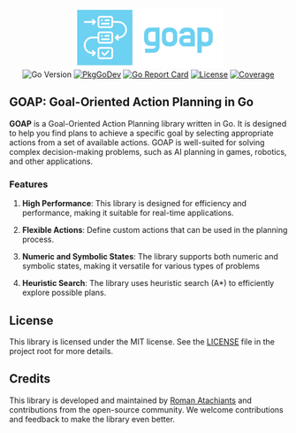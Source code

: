 <p align="center">
<img width="270" height="110" src=".github/logo.png" border="0" alt="kelindar/goap">
<br>
<img src="https://img.shields.io/github/go-mod/go-version/kelindar/goap" alt="Go Version">
<a href="https://pkg.go.dev/github.com/kelindar/goap"><img src="https://pkg.go.dev/badge/github.com/kelindar/goap" alt="PkgGoDev"></a>
<a href="https://goreportcard.com/report/github.com/kelindar/goap"><img src="https://goreportcard.com/badge/github.com/kelindar/goap" alt="Go Report Card"></a>
<a href="https://opensource.org/licenses/MIT"><img src="https://img.shields.io/badge/License-MIT-blue.svg" alt="License"></a>
<a href="https://coveralls.io/github/kelindar/goap"><img src="https://coveralls.io/repos/github/kelindar/goap/badge.svg" alt="Coverage"></a>
</p>

## GOAP: Goal-Oriented Action Planning in Go

**GOAP** is a Goal-Oriented Action Planning library written in Go. It is designed to help you find plans to achieve a specific goal by selecting appropriate actions from a set of available actions. GOAP is well-suited for solving complex decision-making problems, such as AI planning in games, robotics, and other applications.

### Features

1. **High Performance**: This library is designed for efficiency and performance, making it suitable for real-time applications.

2. **Flexible Actions**: Define custom actions that can be used in the planning process.

3. **Numeric and Symbolic States**: The library supports both numeric and symbolic states, making it versatile for various types of problems

4. **Heuristic Search**: The library uses heuristic search (A\*) to efficiently explore possible plans.

## License

This library is licensed under the MIT license. See the [LICENSE](https://github.com/kelindar/goap/LICENSE) file in the project root for more details.

## Credits

This library is developed and maintained by [Roman Atachiants](https://github.com/kelindar) and contributions from the open-source community. We welcome contributions and feedback to make the library even better.
